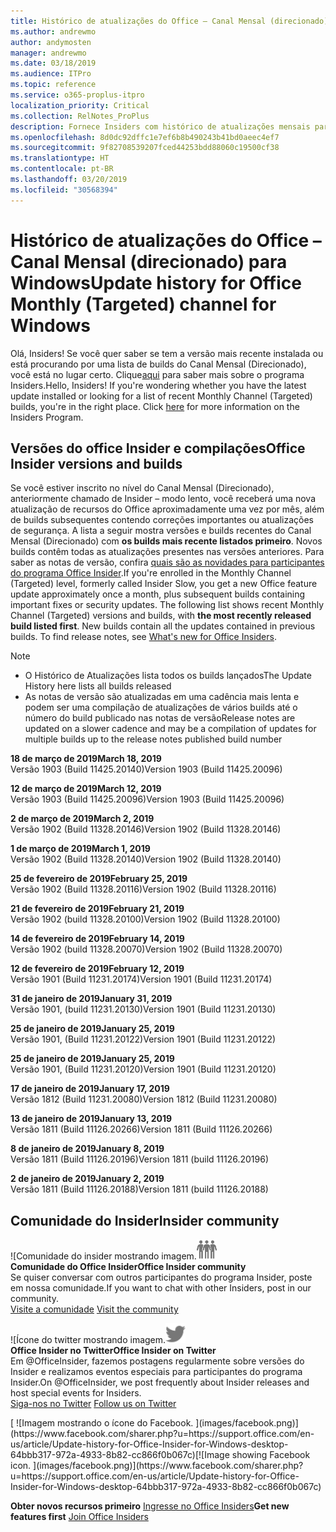 ```yaml
---
title: Histórico de atualizações do Office – Canal Mensal (direcionado)
ms.author: andrewmo
author: andymosten
manager: andrewmo
ms.date: 03/18/2019
ms.audience: ITPro
ms.topic: reference
ms.service: o365-proplus-itpro
localization_priority: Critical
ms.collection: RelNotes_ProPlus
description: Fornece Insiders com histórico de atualizações mensais para os lançamentos do Canal Mensal Direcionado para a área de trabalho do Windows
ms.openlocfilehash: 8d0dc92dffc1e7ef6b8b490243b41bd0aeec4ef7
ms.sourcegitcommit: 9f82708539207fced44253bdd88060c19500cf38
ms.translationtype: HT
ms.contentlocale: pt-BR
ms.lasthandoff: 03/20/2019
ms.locfileid: "30568394"
---
```

# <a name="update-history-for-office-monthly-targeted-channel-for-windows"></a><span data-ttu-id="82d72-103">Histórico de atualizações do Office – Canal Mensal (direcionado) para Windows</span><span class="sxs-lookup"><span data-stu-id="82d72-103">Update history for Office Monthly (Targeted) channel for Windows</span></span>

<span data-ttu-id="82d72-p101">Olá, Insiders! Se você quer saber se tem a versão mais recente instalada ou está procurando por uma lista de builds do Canal Mensal (Direcionado), você está no lugar certo.                                                                    Clique[aqui](https://insider.office.com/) para saber mais sobre o programa Insiders.</span><span class="sxs-lookup"><span data-stu-id="82d72-p101">Hello, Insiders! If you're wondering whether you have the latest update installed or looking for a list of recent Monthly Channel (Targeted) builds, you're in the right place. Click [here](https://insider.office.com/) for more information on the Insiders Program.</span></span>

## <a name="office-insider-versions-and-builds"></a><span data-ttu-id="82d72-107">Versões do office Insider e compilações</span><span class="sxs-lookup"><span data-stu-id="82d72-107">Office Insider versions and builds</span></span>

<span data-ttu-id="82d72-p102">Se você estiver inscrito no nível do Canal Mensal (Direcionado), anteriormente chamado de Insider – modo lento, você receberá uma nova atualização de recursos do Office aproximadamente uma vez por mês, além de builds subsequentes contendo correções importantes ou atualizações de segurança. A lista a seguir mostra versões e builds recentes do Canal Mensal (Direcionado) com **os builds mais recente listados primeiro**. Novos builds contêm todas as atualizações presentes nas versões anteriores. Para saber as notas de versão, confira [quais são as novidades para participantes do programa Office Insider](https://support.office.com/pt-BR/article/what-s-new-for-office-insiders-c152d1e2-96ff-4ce9-8c14-e74e13847a24).</span><span class="sxs-lookup"><span data-stu-id="82d72-p102">If you're enrolled in the Monthly Channel (Targeted) level, formerly called Insider Slow, you get a new Office feature update approximately once a month, plus subsequent builds containing important fixes or security updates. The following list shows recent Monthly Channel (Targeted) versions and builds, with **the most recently released build listed first**. New builds contain all the updates contained in previous builds. To find release notes, see [What's new for Office Insiders](https://support.office.com/pt-BR/article/what-s-new-for-office-insiders-c152d1e2-96ff-4ce9-8c14-e74e13847a24).</span></span>

> [!NOTE]
> - <span data-ttu-id="82d72-112">O Histórico de Atualizações lista todos os builds lançados</span><span class="sxs-lookup"><span data-stu-id="82d72-112">The Update History here lists all builds released</span></span>
> - <span data-ttu-id="82d72-113">As notas de versão são atualizadas em uma cadência mais lenta e podem ser uma compilação de atualizações de vários builds até o número do build publicado nas notas de versão</span><span class="sxs-lookup"><span data-stu-id="82d72-113">Release notes are updated on a slower cadence and may be a compilation of updates for multiple builds up to the release notes published build number</span></span>

<span data-ttu-id="82d72-114">**18 de março de 2019**</span><span class="sxs-lookup"><span data-stu-id="82d72-114">**March 18, 2019**</span></span><br/> <span data-ttu-id="82d72-115">Versão 1903 (Build 11425.20140)</span><span class="sxs-lookup"><span data-stu-id="82d72-115">Version 1903 (Build 11425.20096)</span></span><br/>

<span data-ttu-id="82d72-116">**12 de março de 2019**</span><span class="sxs-lookup"><span data-stu-id="82d72-116">**March 12, 2019**</span></span><br/> <span data-ttu-id="82d72-117">Versão 1903 (Build 11425.20096)</span><span class="sxs-lookup"><span data-stu-id="82d72-117">Version 1903 (Build 11425.20096)</span></span><br/>

<span data-ttu-id="82d72-118">**2 de março de 2019**</span><span class="sxs-lookup"><span data-stu-id="82d72-118">**March 2, 2019**</span></span><br/> <span data-ttu-id="82d72-119">Versão 1902 (Build 11328.20146)</span><span class="sxs-lookup"><span data-stu-id="82d72-119">Version 1902 (Build 11328.20146)</span></span><br/>

<span data-ttu-id="82d72-120">**1 de março de 2019**</span><span class="sxs-lookup"><span data-stu-id="82d72-120">**March 1, 2019**</span></span><br/> <span data-ttu-id="82d72-121">Versão 1902 (Build 11328.20140)</span><span class="sxs-lookup"><span data-stu-id="82d72-121">Version 1902 (Build 11328.20140)</span></span><br/>

<span data-ttu-id="82d72-122">**25 de fevereiro de 2019**</span><span class="sxs-lookup"><span data-stu-id="82d72-122">**February 25, 2019**</span></span><br/> <span data-ttu-id="82d72-123">Versão 1902 (Build 11328.20116)</span><span class="sxs-lookup"><span data-stu-id="82d72-123">Version 1902 (Build 11328.20116)</span></span><br/>

<span data-ttu-id="82d72-124">**21 de fevereiro de 2019**</span><span class="sxs-lookup"><span data-stu-id="82d72-124">**February 21, 2019**</span></span><br/> <span data-ttu-id="82d72-125">Versão 1902 (build 11328.20100)</span><span class="sxs-lookup"><span data-stu-id="82d72-125">Version 1902 (Build 11328.20100)</span></span><br/>

<span data-ttu-id="82d72-126">**14 de fevereiro de 2019**</span><span class="sxs-lookup"><span data-stu-id="82d72-126">**February 14, 2019**</span></span><br/> <span data-ttu-id="82d72-127">Versão 1902 (build 11328.20070)</span><span class="sxs-lookup"><span data-stu-id="82d72-127">Version 1902 (Build 11328.20070)</span></span><br/>

<span data-ttu-id="82d72-128">**12 de fevereiro de 2019**</span><span class="sxs-lookup"><span data-stu-id="82d72-128">**February 12, 2019**</span></span><br/> <span data-ttu-id="82d72-129">Versão 1901 (Build 11231.20174)</span><span class="sxs-lookup"><span data-stu-id="82d72-129">Version 1901 (Build 11231.20174)</span></span><br/>

<span data-ttu-id="82d72-130">**31 de janeiro de 2019**</span><span class="sxs-lookup"><span data-stu-id="82d72-130">**January 31, 2019**</span></span><br/> <span data-ttu-id="82d72-131">Versão 1901, (build 11231.20130)</span><span class="sxs-lookup"><span data-stu-id="82d72-131">Version 1901 (Build 11231.20130)</span></span><br/> 

<span data-ttu-id="82d72-132">**25 de janeiro de 2019**</span><span class="sxs-lookup"><span data-stu-id="82d72-132">**January 25, 2019**</span></span><br/> <span data-ttu-id="82d72-133">Versão 1901, (Build 11231.20122)</span><span class="sxs-lookup"><span data-stu-id="82d72-133">Version 1901 (Build 11231.20122)</span></span><br/> 

<span data-ttu-id="82d72-134">**25 de janeiro de 2019**</span><span class="sxs-lookup"><span data-stu-id="82d72-134">**January 25, 2019**</span></span><br/> <span data-ttu-id="82d72-135">Versão 1901, (Build 11231.20120)</span><span class="sxs-lookup"><span data-stu-id="82d72-135">Version 1901 (Build 11231.20120)</span></span><br/> 

<span data-ttu-id="82d72-136">**17 de janeiro de 2019**</span><span class="sxs-lookup"><span data-stu-id="82d72-136">**January 17, 2019**</span></span><br/> <span data-ttu-id="82d72-137">Versão 1812 (Build 11231.20080)</span><span class="sxs-lookup"><span data-stu-id="82d72-137">Version 1812 (Build 11231.20080)</span></span><br/> 

<span data-ttu-id="82d72-138">**13 de janeiro de 2019**</span><span class="sxs-lookup"><span data-stu-id="82d72-138">**January 13, 2019**</span></span><br/> <span data-ttu-id="82d72-139">Versão 1811 (Build 11126.20266)</span><span class="sxs-lookup"><span data-stu-id="82d72-139">Version 1811 (Build 11126.20266)</span></span><br/>

<span data-ttu-id="82d72-140">**8 de janeiro de 2019**</span><span class="sxs-lookup"><span data-stu-id="82d72-140">**January 8, 2019**</span></span><br/> <span data-ttu-id="82d72-141">Versão 1811 (Build 11126.20196)</span><span class="sxs-lookup"><span data-stu-id="82d72-141">Version 1811 (build 11126.20196)</span></span><br/> 

<span data-ttu-id="82d72-142">**2 de janeiro de 2019**</span><span class="sxs-lookup"><span data-stu-id="82d72-142">**January 2, 2019**</span></span><br/> <span data-ttu-id="82d72-143">Versão 1811 (Build 11126.20188)</span><span class="sxs-lookup"><span data-stu-id="82d72-143">Version 1811 (build 11126.20188)</span></span><br/> 


## <a name="insider-community"></a><span data-ttu-id="82d72-144">Comunidade do Insider</span><span class="sxs-lookup"><span data-stu-id="82d72-144">Insider community</span></span>

<span data-ttu-id="82d72-145">![Comunidade do insider mostrando imagem.</span><span class="sxs-lookup"><span data-stu-id="82d72-145">![Image showing insider community.</span></span> ](images/insidercommunity.png)<br/>
<span data-ttu-id="82d72-146">**Comunidade do Office Insider**</span><span class="sxs-lookup"><span data-stu-id="82d72-146">**Office Insider community**</span></span><br/> <span data-ttu-id="82d72-147">Se quiser conversar com outros participantes do programa Insider, poste em nossa comunidade.</span><span class="sxs-lookup"><span data-stu-id="82d72-147">If you want to chat with other Insiders, post in our community.</span></span><br/><span data-ttu-id="82d72-148"> 
[Visite a comunidade](https://go.microsoft.com/fwlink/?linkid=843493)</span><span class="sxs-lookup"><span data-stu-id="82d72-148"> 
[Visit the community](https://go.microsoft.com/fwlink/?linkid=843493)</span></span><br/> 

<span data-ttu-id="82d72-149">![Ícone do twitter mostrando imagem.</span><span class="sxs-lookup"><span data-stu-id="82d72-149">![Image showing twitter icon.</span></span> ](images/twitter.png)<br/>
<span data-ttu-id="82d72-150">**Office Insider no Twitter**</span><span class="sxs-lookup"><span data-stu-id="82d72-150">**Office Insider on Twitter**</span></span><br/> <span data-ttu-id="82d72-151">Em @OfficeInsider, fazemos postagens regularmente sobre versões do Insider e realizamos eventos especiais para participantes do programa Insider.</span><span class="sxs-lookup"><span data-stu-id="82d72-151">On @OfficeInsider, we post frequently about Insider releases and host special events for Insiders.</span></span><br/><span data-ttu-id="82d72-152"> 
[Siga-nos no Twitter](https://go.microsoft.com/fwlink/?linkid=717717)</span><span class="sxs-lookup"><span data-stu-id="82d72-152"> 
[Follow us on Twitter](https://go.microsoft.com/fwlink/?linkid=717717)</span></span><br/> 

<span data-ttu-id="82d72-153">
  [
  ![Imagem mostrando o ícone do Facebook. ](images/facebook.png)](https://www.facebook.com/sharer.php?u=https://support.office.com/en-us/article/Update-history-for-Office-Insider-for-Windows-desktop-64bbb317-972a-4933-8b82-cc866f0b067c)</span><span class="sxs-lookup"><span data-stu-id="82d72-153">[![Image showing Facebook icon. ](images/facebook.png)](https://www.facebook.com/sharer.php?u=https://support.office.com/en-us/article/Update-history-for-Office-Insider-for-Windows-desktop-64bbb317-972a-4933-8b82-cc866f0b067c)</span></span>       


<span data-ttu-id="82d72-154">**Obter novos recursos primeiro**
[Ingresse no Office Insiders](https://insider.office.com/)</span><span class="sxs-lookup"><span data-stu-id="82d72-154">**Get new features first**
[Join Office Insiders](https://insider.office.com/)</span></span>